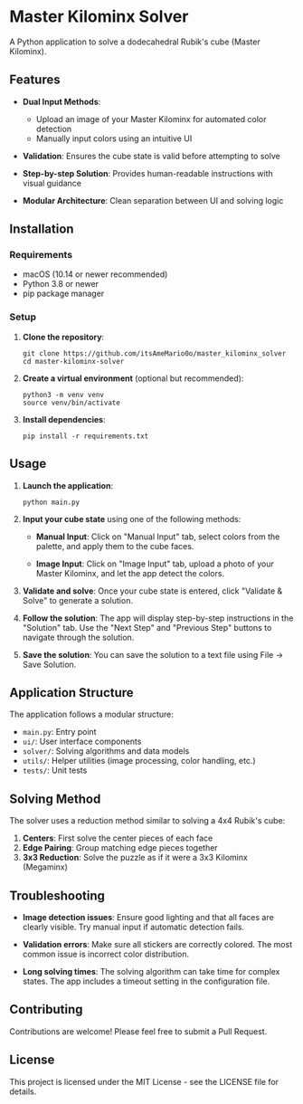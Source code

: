 # Master Kilominx Solver

A Python application to solve a dodecahedral Rubik's cube (Master Kilominx).

## Features

- **Dual Input Methods**:
  - Upload an image of your Master Kilominx for automated color detection
  - Manually input colors using an intuitive UI
  
- **Validation**: Ensures the cube state is valid before attempting to solve
  
- **Step-by-step Solution**: Provides human-readable instructions with visual guidance
  
- **Modular Architecture**: Clean separation between UI and solving logic

## Installation

### Requirements

- macOS (10.14 or newer recommended)
- Python 3.8 or newer
- pip package manager

### Setup

1. **Clone the repository**:
   ```
   git clone https://github.com/itsAmeMario0o/master_kilominx_solver
   cd master-kilominx-solver
   ```

2. **Create a virtual environment** (optional but recommended):
   ```
   python3 -m venv venv
   source venv/bin/activate
   ```

3. **Install dependencies**:
   ```
   pip install -r requirements.txt
   ```

## Usage

1. **Launch the application**:
   ```
   python main.py
   ```

2. **Input your cube state** using one of the following methods:
   
   - **Manual Input**: Click on "Manual Input" tab, select colors from the palette, and apply them to the cube faces.
   
   - **Image Input**: Click on "Image Input" tab, upload a photo of your Master Kilominx, and let the app detect the colors.

3. **Validate and solve**: Once your cube state is entered, click "Validate & Solve" to generate a solution.

4. **Follow the solution**: The app will display step-by-step instructions in the "Solution" tab. Use the "Next Step" and "Previous Step" buttons to navigate through the solution.

5. **Save the solution**: You can save the solution to a text file using File → Save Solution.

## Application Structure

The application follows a modular structure:

- `main.py`: Entry point
- `ui/`: User interface components
- `solver/`: Solving algorithms and data models
- `utils/`: Helper utilities (image processing, color handling, etc.)
- `tests/`: Unit tests

## Solving Method

The solver uses a reduction method similar to solving a 4x4 Rubik's cube:

1. **Centers**: First solve the center pieces of each face
2. **Edge Pairing**: Group matching edge pieces together
3. **3x3 Reduction**: Solve the puzzle as if it were a 3x3 Kilominx (Megaminx)

## Troubleshooting

- **Image detection issues**: Ensure good lighting and that all faces are clearly visible. Try manual input if automatic detection fails.
  
- **Validation errors**: Make sure all stickers are correctly colored. The most common issue is incorrect color distribution.
  
- **Long solving times**: The solving algorithm can take time for complex states. The app includes a timeout setting in the configuration file.

## Contributing

Contributions are welcome! Please feel free to submit a Pull Request.

## License

This project is licensed under the MIT License - see the LICENSE file for details.